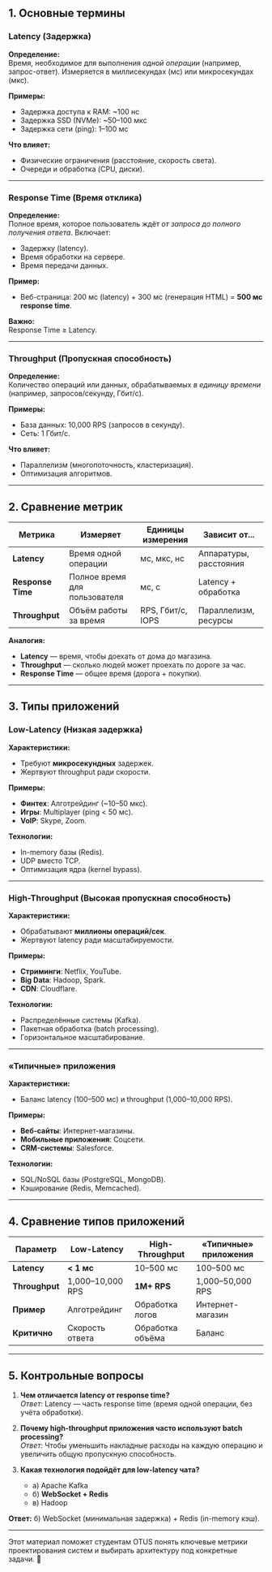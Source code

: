 ## **1. Основные термины**

### **Latency (Задержка)**
**Определение:**  
Время, необходимое для выполнения *одной операции* (например, запрос-ответ). Измеряется в миллисекундах (мс) или микросекундах (мкс).  

**Примеры:**  
- Задержка доступа к RAM: ~100 нс  
- Задержка SSD (NVMe): ~50–100 мкс  
- Задержка сети (ping): 1–100 мс  

**Что влияет:**  
- Физические ограничения (расстояние, скорость света).  
- Очереди и обработка (CPU, диски).  

---

### **Response Time (Время отклика)**
**Определение:**  
Полное время, которое пользователь ждёт *от запроса до полного получения ответа*. Включает:  
- Задержку (latency).  
- Время обработки на сервере.  
- Время передачи данных.  

**Пример:**  
- Веб-страница: 200 мс (latency) + 300 мс (генерация HTML) = **500 мс response time**.  

**Важно:**  
Response Time ≥ Latency.  

---

### **Throughput (Пропускная способность)**
**Определение:**  
Количество операций или данных, обрабатываемых *в единицу времени* (например, запросов/секунду, Гбит/с).  

**Примеры:**  
- База данных: 10,000 RPS (запросов в секунду).  
- Сеть: 1 Гбит/с.  

**Что влияет:**  
- Параллелизм (многопоточность, кластеризация).  
- Оптимизация алгоритмов.  

---

## **2. Сравнение метрик**

| Метрика          | Измеряет                          | Единицы измерения       | Зависит от...               |  
|------------------|-----------------------------------|-------------------------|-----------------------------|  
| **Latency**      | Время одной операции              | мс, мкс, нс            | Аппаратуры, расстояния      |  
| **Response Time**| Полное время для пользователя     | мс, с                   | Latency + обработка         |  
| **Throughput**   | Объём работы за время             | RPS, Гбит/с, IOPS       | Параллелизм, ресурсы        |  

**Аналогия:**  
- **Latency** — время, чтобы доехать от дома до магазина.  
- **Throughput** — сколько людей может проехать по дороге за час.  
- **Response Time** — общее время (дорога + покупки).  

---

## **3. Типы приложений**

### **Low-Latency (Низкая задержка)**
**Характеристики:**  
- Требуют **микросекундных** задержек.  
- Жертвуют throughput ради скорости.  

**Примеры:**  
- **Финтех**: Алготрейдинг (~10–50 мкс).  
- **Игры**: Multiplayer (ping < 50 мс).  
- **VoIP**: Skype, Zoom.  

**Технологии:**  
- In-memory базы (Redis).  
- UDP вместо TCP.  
- Оптимизация ядра (kernel bypass).  

---

### **High-Throughput (Высокая пропускная способность)**
**Характеристики:**  
- Обрабатывают **миллионы операций/сек**.  
- Жертвуют latency ради масштабируемости.  

**Примеры:**  
- **Стриминги**: Netflix, YouTube.  
- **Big Data**: Hadoop, Spark.  
- **CDN**: Cloudflare.  

**Технологии:**  
- Распределённые системы (Kafka).  
- Пакетная обработка (batch processing).  
- Горизонтальное масштабирование.  

---

### **«Типичные» приложения**
**Характеристики:**  
- Баланс latency (100–500 мс) и throughput (1,000–10,000 RPS).  

**Примеры:**  
- **Веб-сайты**: Интернет-магазины.  
- **Мобильные приложения**: Соцсети.  
- **CRM-системы**: Salesforce.  

**Технологии:**  
- SQL/NoSQL базы (PostgreSQL, MongoDB).  
- Кэширование (Redis, Memcached).  

---

## **4. Сравнение типов приложений**

| Параметр         | Low-Latency          | High-Throughput       | «Типичные» приложения |  
|------------------|----------------------|------------------------|------------------------|  
| **Latency**      | **< 1 мс**           | 10–500 мс              | 100–500 мс             |  
| **Throughput**   | 1,000–10,000 RPS     | **1M+ RPS**            | 1,000–50,000 RPS       |  
| **Пример**       | Алготрейдинг         | Обработка логов        | Интернет-магазин       |  
| **Критично**     | Скорость ответа      | Обработка объёма       | Баланс                 |  

---

## **5. Контрольные вопросы**
1. **Чем отличается latency от response time?**  
   *Ответ:* Latency — часть response time (время одной операции, без учёта обработки).  

2. **Почему high-throughput приложения часто используют batch processing?**  
   *Ответ:* Чтобы уменьшить накладные расходы на каждую операцию и увеличить общую пропускную способность.  

3. **Какая технология подойдёт для low-latency чата?**  
   - а) Apache Kafka  
   - б) **WebSocket + Redis**  
   - в) Hadoop  

**Ответ:** б) WebSocket (минимальная задержка) + Redis (in-memory кэш).  

---

Этот материал поможет студентам OTUS понять ключевые метрики проектирования систем и выбирать архитектуру под конкретные задачи. 🚀